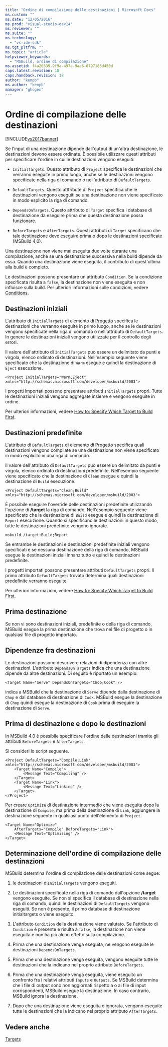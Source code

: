 ```yaml
---
title: "Ordine di compilazione delle destinazioni | Microsoft Docs"
ms.custom: ""
ms.date: "12/05/2016"
ms.prod: "visual-studio-dev14"
ms.reviewer: ""
ms.suite: ""
ms.technology: 
  - "vs-ide-sdk"
ms.tgt_pltfrm: ""
ms.topic: "article"
helpviewer_keywords: 
  - "MSBuild, ordine di compilazione"
ms.assetid: f4a26339-9f9a-497a-9aa6-0797183d450d
caps.latest.revision: 18
caps.handback.revision: 18
author: "kempb"
ms.author: "kempb"
manager: "ghogen"
---
```

# Ordine di compilazione delle destinazioni
[!INCLUDE[vs2017banner](../code-quality/includes/vs2017banner.md)]

Se l'input di una destinazione dipende dall'output di un'altra destinazione, le destinazioni devono essere ordinate.  È possibile utilizzare questi attributi per specificare l'ordine in cui le destinazioni vengono eseguiti:  
  
-   `InitialTargets`.  Questo attributo di `Project` specifica le destinazioni che verranno eseguite in primo luogo, anche se le destinazioni vengono specificate nella riga di comando o nell'attributo di `DefaultTargets`.  
  
-   `DefaultTargets`.  Questo atttribute di `Project` specifica che le destinazioni vengono eseguiti se una destinazione non viene specificato in modo esplicito la riga di comando.  
  
-   `DependsOnTargets`.  Questo attributo di `Target` specifica i database di destinazione da eseguire prima che questa destinazione possa funzionare.  
  
-   `BeforeTargets` e `AfterTargets`.  Questi attributi di `Target` specificano che tale destinazione deve eseguire prima o dopo le destinazioni specificate \(MSBuild 4,0\).  
  
 Una destinazione non viene mai eseguita due volte durante una compilazione, anche se una destinazione successiva nella build dipende da essa.  Quando una destinazione viene eseguita, il contributo di quest'ultima alla build è completo.  
  
 Le destinazioni possono presentare un attributo `Condition`.  Se la condizione specificata risulta a `false`, la destinazione non viene eseguita e non influisce sulla build.  Per ulteriori informazioni sulle condizioni, vedere [Conditions](../msbuild/msbuild-conditions.md).  
  
## Destinazioni iniziali  
 L'attributo di `InitialTargets` di elemento di [Progetto](../msbuild/project-element-msbuild.md) specifica le destinazioni che verranno eseguite in primo luogo, anche se le destinazioni vengono specificate nella riga di comando o nell'attributo di `DefaultTargets`.  In genere le destinazioni iniziali vengono utilizzate per il controllo degli errori.  
  
 Il valore dell'attributo di `InitialTargets` può essere un delimitato da punti e virgola, elenco ordinato di destinazioni.  Nell'esempio seguente viene specificato che la destinazione di `Warm` esegue e quindi la destinazione di `Eject` esecuzione.  
  
```  
<Project InitialTargets="Warm;Eject" xmlns="http://schemas.microsoft.com/developer/msbuild/2003">  
```  
  
 I progetti importati possono presentare attributi `InitialTargets` propri.  Tutte le destinazioni iniziali vengono aggregate insieme e vengono eseguite in ordine.  
  
 Per ulteriori informazioni, vedere [How to: Specify Which Target to Build First](../msbuild/how-to-specify-which-target-to-build-first.md).  
  
## Destinazioni predefinite  
 L'attributo di `DefaultTargets` di elemento di [Progetto](../msbuild/project-element-msbuild.md) specifica quali destinazioni vengono compilate se una destinazione non viene specificato in modo esplicito in una riga di comando.  
  
 Il valore dell'attributo di `DefaultTargets` può essere un delimitato da punti e virgola, elenco ordinato di destinazioni predefinite.  Nell'esempio seguente viene specificato che la destinazione di `Clean` esegue e quindi la destinazione di `Build` esecuzione.  
  
```  
<Project DefaultTargets="Clean;Build" xmlns="http://schemas.microsoft.com/developer/msbuild/2003">  
```  
  
 È possibile eseguire l'override delle destinazioni predefinite utilizzando l'opzione di **\/target** la riga di comando.  Nell'esempio seguente viene specificato che la destinazione di `Build` esegue e quindi la destinazione di `Report` esecuzione.  Quando si specificano le destinazioni in questo modo, tutte le destinazioni predefinite vengono ignorate.  
  
 `msbuild /target:Build;Report`  
  
 Se entrambe le destinazioni e destinazioni predefinite iniziali vengono specificati e se nessuna destinazione della riga di comando, MSBuild esegue le destinazioni iniziali innanzitutto e quindi le destinazioni predefinite.  
  
 I progetti importati possono presentare attributi `DefaultTargets` propri.  Il primo attributo `DefaultTargets` trovato determina quali destinazioni predefinite verranno eseguite.  
  
 Per ulteriori informazioni, vedere [How to: Specify Which Target to Build First](../msbuild/how-to-specify-which-target-to-build-first.md).  
  
## Prima destinazione  
 Se non vi sono destinazioni iniziali, predefinite o della riga di comando, MSBuild esegue la prima destinazione che trova nel file di progetto o in qualsiasi file di progetto importato.  
  
## Dipendenze fra destinazioni  
 Le destinazioni possono descrivere relazioni di dipendenza con altre destinazioni.  L'attributo `DependsOnTargets` indica che una destinazione dipende da altre destinazioni.  Di seguito è riportato un esempio:  
  
```  
<Target Name="Serve" DependsOnTargets="Chop;Cook" />  
```  
  
 indica a MSBuild che la destinazione di `Serve` dipende dalla destinazione di `Chop` e dal database di destinazione di `Cook`.  MSBuild esegue la destinazione di `Chop` quindi esegue la destinazione di `Cook` prima di eseguire la destinazione di `Serve`.  
  
## Prima di destinazione e dopo le destinazioni  
 In MSBuild 4.0 è possibile specificare l'ordine delle destinazioni tramite gli attributi `BeforeTargets` e `AfterTargets`.  
  
 Si consideri lo script seguente.  
  
```  
<Project DefaultTargets="Compile;Link" xmlns="http://schemas.microsoft.com/developer/msbuild/2003">  
    <Target Name="Compile">  
        <Message Text="Compiling" />  
    </Target>  
    <Target Name="Link">  
        <Message Text="Linking" />  
    </Target>  
</Project>  
```  
  
 Per creare `Optimize` di destinazione intermedio che viene eseguita dopo la destinazione di `Compile`, ma prima della destinazione di `Link`, aggiungere la destinazione seguente in qualsiasi punto dell'elemento di `Project`.  
  
```  
<Target Name="Optimize"   
    AfterTargets="Compile" BeforeTargets="Link">  
    <Message Text="Optimizing" />  
</Target>  
```  
  
## Determinazione dell'ordine di compilazione delle destinazioni  
 MSBuild determina l'ordine di compilazione delle destinazioni come segue:  
  
1.  le destinazioni di`InitialTargets` vengono eseguiti.  
  
2.  Le destinazioni specificate nella riga di comando dall'opzione **\/target** vengono eseguite.  Se non si specifica il database di destinazione nella riga di comando, quindi le destinazioni di `DefaultTargets` vengono eseguiti.  Se non è presente, il primo database di destinazione initialtargets o viene eseguito.  
  
3.  L'attributo `Condition` della destinazione viene valutato.  Se l'attributo di `Condition` è presente e risulta a `false`, la destinazione non viene eseguita e non ha più alcun effetto sulla compilazione.  
  
4.  Prima che una destinazione venga eseguita, ne vengono eseguite le destinazioni `DependsOnTargets`.  
  
5.  Prima che una destinazione venga eseguita, vengono eseguite tutte le destinazioni che la indicano nel proprio attributo `BeforeTargets`.  
  
6.  Prima che una destinazione venga eseguita, viene eseguito un confronto fra i relativi attributi `Inputs` e `Outputs`.  Se MSBuild determina che i file di output sono non aggiornati rispetto a o ai file di input corrispondenti, MSBuild esegue la destinazione.  In caso contrario, MSBuild ignora la destinazione.  
  
7.  Dopo che una destinazione viene eseguita o ignorata, vengono eseguite tutte le destinazioni che la indicano nel proprio attributo `AfterTargets`.  
  
## Vedere anche  
 [Targets](../msbuild/msbuild-targets.md)